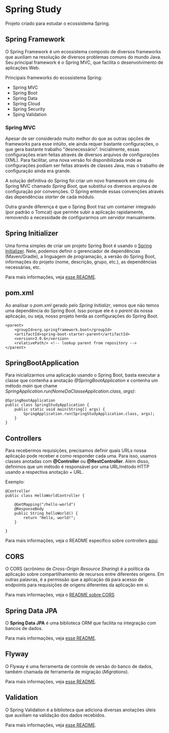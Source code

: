 # Spring Study

Projeto criado para estudar o ecossistema Spring.

## Spring Framework

O Spring Framework é um ecossistema composto de diversos frameworks que auxiliam na resolução de diversos problemas
comuns do mundo Java. Seu principal framework é o Spring MVC, que facilita o desenvolvimento de aplicações Web.

Principais frameworks do ecossistema Spring:

* Spring MVC
* Spring Boot
* Spring Data
* Spring Cloud
* Spring Security
* Sping Validation

### Spring MVC

Apesar de ser considerado muito melhor do que as outras opções de frameworks para esse intúito, ele ainda requer
bastante configurações, o que gera bastante trabalho "desnecessário". Inicialmente, essas configurações eram feitas
através de diversos arquivos de configurações (XML). Para facilitar, uma nova versão foi disponibilizada onde
as configurações podiam ser feitas através de classes Java, mas o trabalho de configuração ainda era grande.

A solução definitiva do Spring foi criar um novo framework em cima do Spring MVC chamado *Spring Boot*, que substitui
os diversos arquivos de configuração por convenções. O Spring entende essas convenções através das dependências
*starter* de cada módulo.

Outra grande diferença é que o Spring Boot traz um container integrado (por padrão o Tomcat) que permite subir a
aplicação rapidamente, removendo a necessidade de configurarmos um servidor manualmente.

## Spring Initializer

Uma forma simples de criar um projeto Spring Boot é usando o [Spring Initializer](https://start.spring.io/). Nele,
podemos definir o gerenciador de dependências (Maven/Gradle), a linguagem de programação, a versão do Spring Boot,
informações do projeto (nome, descrição, grupo, etc.), as dependências necessárias, etc.

Para mais informações, veja [esse README](READMEs/spring_initializr.md).

## pom.xml

Ao analisar o *pom.xml* gerado pelo *Spring Initializr*, vemos que não temos uma dependência do Spring Boot. Isso porque
ele é o *parent* da nossa aplicação, ou seja, nosso projeto herda as configurações do Spring Boot.

    <parent>
        <groupId>org.springframework.boot</groupId>
        <artifactId>spring-boot-starter-parent</artifactId>
        <version>3.0.6</version>
        <relativePath/> <!-- lookup parent from repository -->
	</parent>

## SpringBootApplication

Para inicializarmos uma aplicação usando o Spring Boot, basta executar a classe que contenha a anotação
_@SpringBootApplication_ e contenha um método _main_ que chame
_SpringApplication.run(NomeDaClasseApplication.class, args)_:

    @SpringBootApplication
    public class SpringStudyApplication {    
        public static void main(String[] args) {
            SpringApplication.run(SpringStudyApplication.class, args);
        }    
    }

## Controllers

Para recebermos requisições, precisamos definir quais URLs nossa aplicação pode receber e como responder cada uma. Para
isso, usamos classes anotadas com **@Controller** ou **@RestController**. Além disso, definimos que um método é
responsável por uma URL/método HTTP usando a respectiva anotação + URL.

Exemplo:

    @Controller
    public class HelloWorldController {
    
        @GetMapping("/hello-world")
        @ResponseBody
        public String helloWorld() {
            return "Hello, world!";
        }
    
    }

Para mais informações, veja o README específico sobre controllers [aqui](READMEs/controller.md).

## CORS

O CORS (acrônimo de _Cross-Origin Resource Sharing_) é a política da aplicação sobre compartilhamento de recursos entre
diferentes origens. Em outras palavras, é a permissão que a aplicação dá para acesso de endpoints para requisições de
origens diferentes da aplicação em si.

Para mais informações, veja o [README sobre CORS](READMEs/CORS.md)

## Spring Data JPA

O **Spring Data JPA** é uma biblioteca ORM que facilita na integração com bancos de dados.

Para mais informações, veja [esse README](READMEs/spring_data_jpa.md).

## Flyway

O Flyway é uma ferramenta de controle de versão do banco de dados, também chamada de ferramenta de migração
(_Migrations_).

Para mais informações, veja [esse README](READMEs/flyway.md).

## Validation

O Spring Validation é a biblioteca que adiciona diversas anotações úteis que auxiliam na validação dos dados recebidos.

Para mais informações, veja [esse README](READMEs/validation.md).